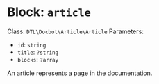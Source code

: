 Block: `article`
================

Class: `DTL\Docbot\Article\Article`
Parameters:
- `id`: `string`
- `title`: `?string`
- `blocks`: `?array`

An article represents a page in the documentation.

